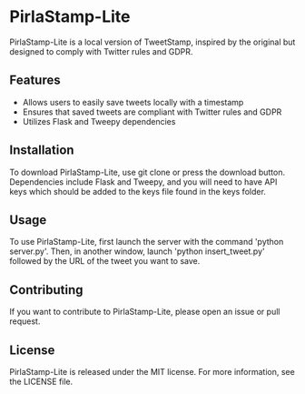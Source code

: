 # PirlaStamp-Lite

PirlaStamp-Lite is a local version of TweetStamp, inspired by the original but designed to comply with Twitter rules and GDPR.

## Features

- Allows users to easily save tweets locally with a timestamp
- Ensures that saved tweets are compliant with Twitter rules and GDPR
- Utilizes Flask and Tweepy dependencies

## Installation

To download PirlaStamp-Lite, use git clone or press the download button. Dependencies include Flask and Tweepy, and you will need to have API keys which should be added to the keys file found in the keys folder.

## Usage

To use PirlaStamp-Lite, first launch the server with the command 'python server.py'. Then, in another window, launch 'python insert_tweet.py' followed by the URL of the tweet you want to save.

## Contributing

If you want to contribute to PirlaStamp-Lite, please open an issue or pull request.

## License

PirlaStamp-Lite is released under the MIT license. For more information, see the LICENSE file.
